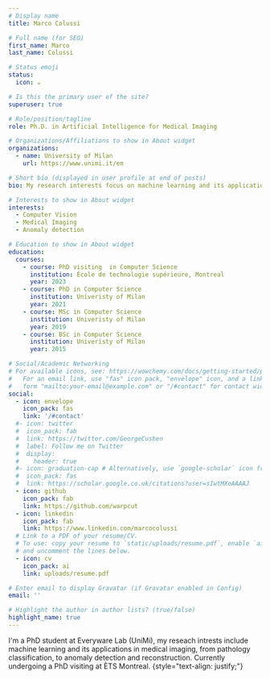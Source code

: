 ```yaml
---
# Display name
title: Marco Colussi

# Full name (for SEO)
first_name: Marco
last_name: Colussi

# Status emoji
status:
  icon: ☕️

# Is this the primary user of the site?
superuser: true

# Role/position/tagline
role: Ph.D. in Artificial Intelligence for Medical Imaging

# Organizations/Affiliations to show in About widget
organizations:
  - name: University of Milan
    url: https://www.unimi.it/en

# Short bio (displayed in user profile at end of posts)
bio: My research interests focus on machine learning and its application to medical imaging.

# Interests to show in About widget
interests:
  - Computer Vision
  - Medical Imaging
  - Anomaly detection

# Education to show in About widget
education:
  courses:
    - course: PhD visiting  in Computer Science
      institution: École de technologie supérieure, Montreal
      year: 2023
    - course: PhD in Computer Science
      institution: Univeristy of Milan
      year: 2021
    - course: MSc in Computer Science
      institution: Univeristy of Milan
      year: 2019
    - course: BSc in Computer Science
      institution: Univeristy of Milan
      year: 2015

# Social/Academic Networking
# For available icons, see: https://wowchemy.com/docs/getting-started/page-builder/#icons
#   For an email link, use "fas" icon pack, "envelope" icon, and a link in the
#   form "mailto:your-email@example.com" or "/#contact" for contact widget.
social:
  - icon: envelope
    icon_pack: fas
    link: '/#contact'
  #- icon: twitter
  #  icon_pack: fab
  #  link: https://twitter.com/GeorgeCushen
  #  label: Follow me on Twitter
  #  display:
  #    header: true
  #- icon: graduation-cap # Alternatively, use `google-scholar` icon from `ai` icon pack
  #  icon_pack: fas
  #  link: https://scholar.google.co.uk/citations?user=sIwtMXoAAAAJ
  - icon: github
    icon_pack: fab
    link: https://github.com/warpcut
  - icon: linkedin
    icon_pack: fab
    link: https://www.linkedin.com/marcocolussi
  # Link to a PDF of your resume/CV.
  # To use: copy your resume to `static/uploads/resume.pdf`, enable `ai` icons in `params.yaml`,
  # and uncomment the lines below.
  - icon: cv
    icon_pack: ai
    link: uploads/resume.pdf

# Enter email to display Gravatar (if Gravatar enabled in Config)
email: ''

# Highlight the author in author lists? (true/false)
highlight_name: true
---
```


I'm a PhD student at Everyware Lab (UniMi), my reseach intrests include machine learning and its applications in medical imaging, from pathology classification, to anomaly detection and reconstruction.
Currently undergoing a PhD visiting at ÈTS Montreal.
{style="text-align: justify;"}

